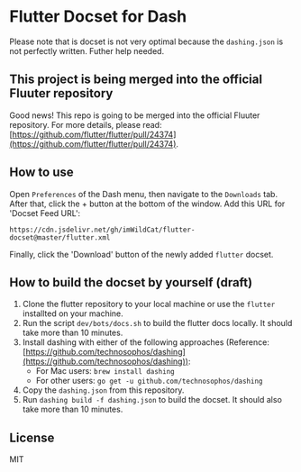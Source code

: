 # Flutter Docset for Dash

Please note that is docset is not very optimal because the `dashing.json` is not perfectly written. Futher help needed.

## This project is being merged into the official Fluuter repository

Good news! This repo is going to be merged into the official Fluuter repository. For more details, please read: [https://github.com/flutter/flutter/pull/24374](https://github.com/flutter/flutter/pull/24374).

## How to use

Open `Preferences` of the Dash menu, then navigate to the `Downloads` tab. After that, click the + button at the bottom of the window. Add this URL for 'Docset Feed URL':

```
https://cdn.jsdelivr.net/gh/imWildCat/flutter-docset@master/flutter.xml
```

Finally, click the 'Download' button of the newly added `flutter` docset.

## How to build the docset by yourself (draft)

1. Clone the flutter repository to your local machine or use the `flutter` installted on your machine.
2. Run the script `dev/bots/docs.sh` to build the flutter docs locally. It should take more than 10 minutes.
3. Install dashing with either of the following approaches (Reference: [https://github.com/technosophos/dashing](https://github.com/technosophos/dashing)):
    - For Mac users: `brew install dashing`
    - For other users: `go get -u github.com/technosophos/dashing`
4. Copy the `dashing.json` from this repository.
5. Run `dashing build -f dashing.json` to build the docset. It should also take more than 10 minutes.

## License

MIT
